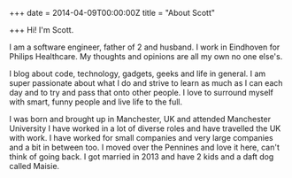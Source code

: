 +++
date = 2014-04-09T00:00:00Z
title = "About Scott"

+++
Hi! I'm Scott.

I am a software engineer, father of 2 and husband. I work in Eindhoven for Philips Healthcare. My thoughts and opinions are all my own no one else's.

I blog about code, technology, gadgets, geeks and life in general. I am super passionate about what I do and strive to learn as much as I can each day and to try and pass that onto other people. I love to surround myself with smart, funny people and live life to the full.

I was born and brought up in Manchester, UK and attended Manchester University I have worked in a lot of diverse roles and have travelled the UK with work. I have worked for small companies and very large companies and a bit in between too. I moved over the Pennines and love it here, can't think of going back. I got married in 2013 and have 2 kids and a daft dog called Maisie.